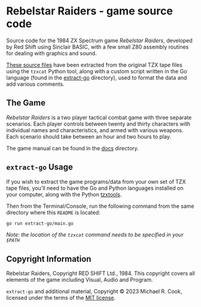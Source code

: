 # Rebelstar Raiders - game source code

Source code for the 1984 ZX Spectrum game _Rebelstar Raiders_, developed by
Red Shift using Sinclair BASIC, with a few small Z80 assembly routines
for dealing with graphics and sound.

[These source files](https://github.com/mrcook/rebelstar-raiders-BASIC)
have been extracted from the original TZX tape files using the `tzxcat` Python
tool, along with a custom script written in the Go language (found in the
[extract-go](https://github.com/mrcook/rebelstar-raiders-BASIC/tree/master/extract-go)
directory), used to format the data and add various comments.


## The Game

_Rebelstar Raiders_ is a two player tactical combat game with three separate
scenarios. Each player controls between twenty and thirty characters with
individual names and characteristics, and armed with various weapons. Each
scenario should take between an hour and two hours to play.

The game manual can be found in the
[docs](https://github.com/mrcook/rebelstar-raiders-BASIC/blob/master/docs)
directory.


## `extract-go` Usage

If you wish to extract the game programs/data from your own set of TZX tape
files, you'll need to have the Go and Python languages installed on your
computer, along with the Python [tzxtools](https://github.com/shred/tzxtools).

Then from the Terminal/Console, run the following command from the same
directory where this `README` is located:

```bash
go run extract-go/main.go
```

_Note: the location of the `tzxcat` command needs to be specified in your `$PATH`_


## Copyright Information

Rebelstar Raiders, Copyright RED SHIFT Ltd., 1984. This copyright covers all elements of the game including Visual, Audio and Program.

`extract-go` and additional material, Copyright © 2023 Michael R. Cook, licensed under the terms of the [MIT license](https://opensource.org/licenses/MIT).
